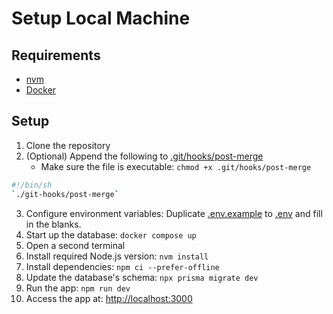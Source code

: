 # Setup Local Machine

## Requirements

- [nvm](https://github.com/nvm-sh/nvm)
- [Docker](https://www.docker.com/)

## Setup

1. Clone the repository
2. (Optional) Append the following to [.git/hooks/post-merge](../.git/hooks/post-merge)
   - Make sure the file is executable: `chmod +x .git/hooks/post-merge`

```sh
#!/bin/sh
`./git-hooks/post-merge`
```

3. Configure environment variables: Duplicate [.env.example](../.env.example) to [.env](../.env) and fill in the blanks.
4. Start up the database: `docker compose up`
5. Open a second terminal
6. Install required Node.js version: `nvm install`
7. Install dependencies: `npm ci --prefer-offline`
8. Update the database's schema: `npx prisma migrate dev`
9. Run the app: `npm run dev`
10. Access the app at: <http://localhost:3000>
